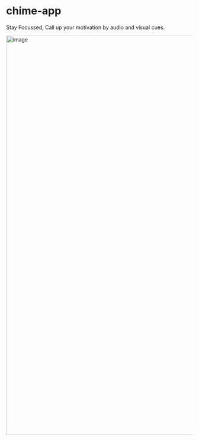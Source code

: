 # chime-app
Stay Focussed, Call up your motivation by audio and visual cues.

<img width="1919" height="1078" alt="image" src="https://github.com/user-attachments/assets/ecf3ca98-71c1-44c5-8950-9da46ec1eb4f" />
